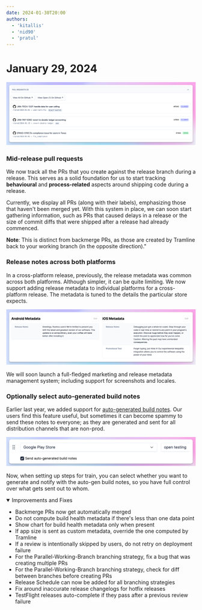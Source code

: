 ```yaml
---
date: 2024-01-30T20:00
authors:
  - 'kitallis'
  - 'nid90'
  - 'pratul'
---
```


# January 29, 2024

![](../../static/img/changelog/mid-release-prs.png)

### Mid-release pull requests

We now track all the PRs that you create against the release branch during a release. This serves as a solid foundation for us to start tracking **behavioural** and **process-related** aspects around shipping code during a release.

Currently, we display all PRs (along with their labels), emphasizing those that haven't been merged yet. With this system in place, we can soon start gathering information, such as PRs that caused delays in a release or the size of commit diffs that were shipped after a release had already commenced.

**Note**: This is distinct from backmerge PRs, as those are created by Tramline back to your working branch (in the opposite direction)."

### Release notes across both platforms

In a cross-platform release, previously, the release metadata was common across both platforms. Although simpler, it can be quite limiting. We now support adding release metadata to individual platforms for a cross-platform release. The metadata is tuned to the details the particular store expects.

![](../../static/img/changelog/xplat-notes.png)

We will soon launch a full-fledged marketing and release metadata management system; including support for screenshots and locales.

### Optionally select auto-generated build notes

Earlier last year, we added support for [auto-generated build notes](http://localhost:3000/changelog/july-26-2023#build-notes). Our users find this feature useful, but sometimes it can become spammy to send these notes to everyone; as they are generated and sent for all distribution channels that are non-prod.

![](../../static/img/changelog/build-notes.png)

Now, when setting up steps for train, you can select whether you want to generate and notify with the auto-gen build notes, so you have full control over what gets sent out to whom.

<details open>
<summary>Improvements and Fixes</summary>

- Backmerge PRs now get automatically merged
- Do not compute build health metadata if there's less than one data point
- Show chart for build health metadata only when present
- If app size is sent as custom metadata, override the one computed by Tramline
- If a review is intentionally skipped by users, do not retry on deployment failure
- For the Parallel-Working-Branch branching strategy, fix a bug that was creating multiple PRs
- For the Parallel-Working-Branch branching strategy, check for diff between branches before creating PRs
- Release Schedule can now be added for all branching strategies
- Fix around inaccurate release changelogs for hotfix releases
- TestFlight releases auto-complete if they pass after a previous review failure

</details>
